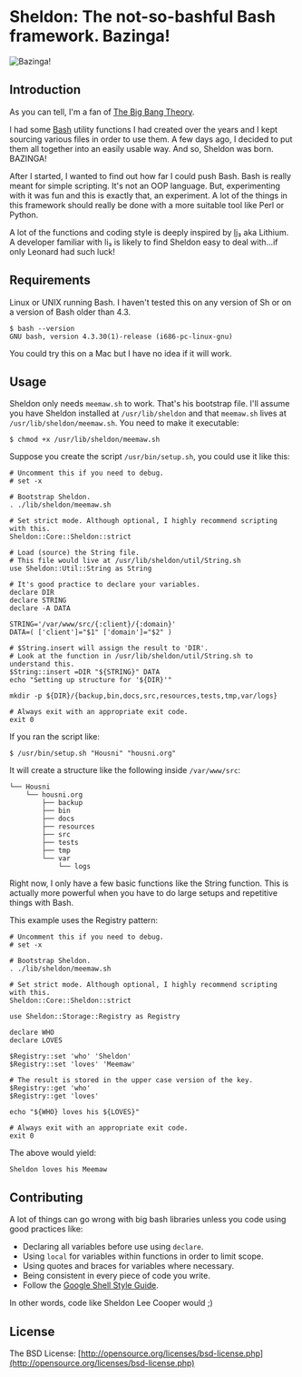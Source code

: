 # Sheldon: The not-so-bashful Bash framework. Bazinga!

![Bazinga!](https://cdn.rawgit.com/housni/Sheldon/master/resources/logo/sheldon.svg)

## Introduction
As you can tell, I'm a fan of [The Big Bang Theory](https://en.wikipedia.org/wiki/The_Big_Bang_Theory).

I had some [Bash](https://en.wikipedia.org/wiki/Bash_(Unix_shell)) utility functions I had created over the years and I kept sourcing various files in order to use them. A few days ago, I decided to put them all together into an easily usable way. And so, Sheldon was born. BAZINGA!

After I started, I wanted to find out how far I could push Bash. Bash is really meant for simple scripting. It's not an OOP language. But, experimenting with it was fun and this is exactly that, an experiment. A lot of the things in this framework should really be done with a more suitable tool like Perl or Python.

A lot of the functions and coding style is deeply inspired by [li₃](https://github.com/UnionOfRAD/lithium) aka Lithium. A developer familiar with li₃ is likely to find Sheldon easy to deal with...if only Leonard had such luck!


## Requirements
Linux or UNIX running Bash.
I haven't tested this on any version of Sh or on a version of Bash older than 4.3.
```
$ bash --version
GNU bash, version 4.3.30(1)-release (i686-pc-linux-gnu)
```
You could try this on a Mac but I have no idea if it will work.


## Usage
Sheldon only needs `meemaw.sh` to work. That's his bootstrap file.
I'll assume you have Sheldon installed at `/usr/lib/sheldon` and that `meemaw.sh` lives at `/usr/lib/sheldon/meemaw.sh`.
You need to make it executable:
```
$ chmod +x /usr/lib/sheldon/meemaw.sh
```

Suppose you create the script `/usr/bin/setup.sh`, you could use it like this:
```shell
# Uncomment this if you need to debug.
# set -x

# Bootstrap Sheldon.
. ./lib/sheldon/meemaw.sh

# Set strict mode. Although optional, I highly recommend scripting with this.
Sheldon::Core::Sheldon::strict

# Load (source) the String file.
# This file would live at /usr/lib/sheldon/util/String.sh
use Sheldon::Util::String as String

# It's good practice to declare your variables.
declare DIR
declare STRING
declare -A DATA

STRING='/var/www/src/{:client}/{:domain}'
DATA=( ['client']="$1" ['domain']="$2" )

# $String.insert will assign the result to 'DIR'.
# Look at the function in /usr/lib/sheldon/util/String.sh to understand this.
$String::insert =DIR "${STRING}" DATA
echo "Setting up structure for '${DIR}'"

mkdir -p ${DIR}/{backup,bin,docs,src,resources,tests,tmp,var/logs}

# Always exit with an appropriate exit code.
exit 0
```

If you ran the script like:
```shell
$ /usr/bin/setup.sh "Housni" "housni.org"
```

It will create a structure like the following inside `/var/www/src`:
```
└── Housni
    └── housni.org
        ├── backup
        ├── bin
        ├── docs
        ├── resources
        ├── src
        ├── tests
        ├── tmp
        └── var
            └── logs
```

Right now, I only have a few basic functions like the String function.
This is actually more powerful when you have to do large setups and repetitive things with Bash.

This example uses the Registry pattern:
```shell
# Uncomment this if you need to debug.
# set -x

# Bootstrap Sheldon.
. ./lib/sheldon/meemaw.sh

# Set strict mode. Although optional, I highly recommend scripting with this.
Sheldon::Core::Sheldon::strict

use Sheldon::Storage::Registry as Registry

declare WHO
declare LOVES

$Registry::set 'who' 'Sheldon'
$Registry::set 'loves' 'Meemaw'

# The result is stored in the upper case version of the key.
$Registry::get 'who'
$Registry::get 'loves'

echo "${WHO} loves his ${LOVES}"

# Always exit with an appropriate exit code.
exit 0
```

The above would yield:
```
Sheldon loves his Meemaw
```


## Contributing
A lot of things can go wrong with big bash libraries unless you code using good practices like:
* Declaring all variables before use using `declare`.
* Using `local` for variables within functions in order to limit scope.
* Using quotes and braces for variables where necessary.
* Being consistent in every piece of code you write.
* Follow the [Google Shell Style Guide](https://google-styleguide.googlecode.com/svn/trunk/shell.xml).

In other words, code like Sheldon Lee Cooper would ;)


## License
The BSD License: [http://opensource.org/licenses/bsd-license.php](http://opensource.org/licenses/bsd-license.php)